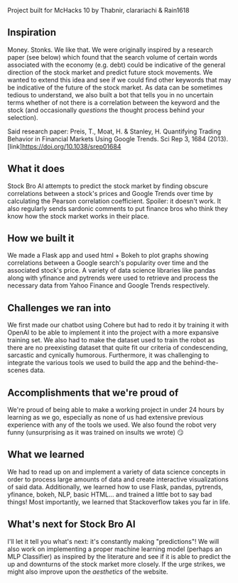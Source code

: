 Project built for McHacks 10
by Thabnir, clarariachi & Rain1618

## Inspiration
Money. Stonks. We like that.
We were originally inspired by a research paper (see below) which found that the search volume of certain words associated with the economy (e.g. debt) could be indicative of the general direction of the stock market and predict future stock movements. We wanted to extend this idea and see if we could find other keywords that may be indicative of the future of the stock market. As data can be sometimes tedious to understand, we also built a bot that tells you in no uncertain terms whether of not there is a correlation between the keyword and the stock (and occasionally _questions_ the thought process behind your selection). 

Said research paper: 
Preis, T., Moat, H. & Stanley, H. Quantifying Trading Behavior in Financial Markets Using Google Trends. Sci Rep 3, 1684 (2013). [link]https://doi.org/10.1038/srep01684
## What it does
Stock Bro AI attempts to predict the stock market by finding obscure correlations between a stock's prices and Google Trends over time by calculating the Pearson correlation coefficient. Spoiler: it doesn't work. It also regularly sends sardonic comments to put finance bros who think they know how the stock market works in their place.
## How we built it
We made a Flask app and used html  + Bokeh to plot graphs showing correlations between a Google search's popularity over time and the associated stock's price. A variety of data science libraries like pandas along with yfinance and pytrends were used to retrieve and process the necessary data from Yahoo Finance and Google Trends respectively. 
## Challenges we ran into
We first made our chatbot using Cohere but had to redo it by training it with OpenAI to be able to  implement it into the project with a more expansive training set. We also had to make the dataset used to train the robot as there are no preexisting dataset that quite fit our criteria of condescending, sarcastic and cynically humorous. Furthermore, it was challenging to integrate the various tools we used to build the app and the behind-the-scenes data.
## Accomplishments that we're proud of
We're proud of being able to make a working project in under 24 hours by learning as we go, especially as none of us had extensive previous experience with any of the tools we used. We also found the robot very funny (unsurprising as it was trained on insults we wrote) :smirk:
## What we learned
We had to read up on and implement a variety of data science concepts in order to process large amounts of data and create interactive visualizations of said data. Additionally, we learned how to use Flask, pandas, pytrends, yfinance, bokeh, NLP, basic HTML... and trained a little bot to say bad things! Most importantly, we learned that Stackoverflow takes you far in life. 
## What's next for Stock Bro AI
I'll let it tell you what's next: it's constantly making "predictions"! We will also work on implementing a proper machine learning model (perhaps an MLP Classifier) as inspired by the literature and see if it is able to predict the up and downturns of the stock market more closely. If the urge strikes, we might also improve upon the _aesthetics_ of the website.
